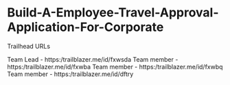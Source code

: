 # Build-A-Employee-Travel-Approval-Application-For-Corporate

Trailhead URLs

Team Lead - https:/trailblazer.me/id/fxwsda
Team member - https:/trailblazer.me/id/fxwba
Team member - https:/trailblazer.me/id/fxwbq
Team member - https:/trailblazer.me/id/dftry
